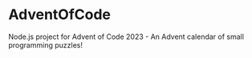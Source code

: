 # AdventOfCode
Node.js project for Advent of Code 2023 - An Advent calendar of small programming puzzles!
